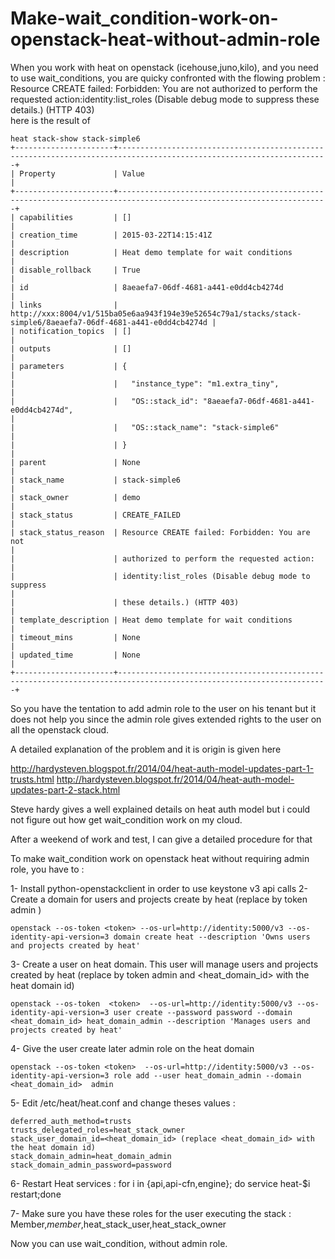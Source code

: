 # Make-wait_condition-work-on-openstack-heat-without-admin-role
When you work with heat on openstack (icehouse,juno,kilo), and you need to use wait_conditions, you are quicky confronted with the flowing problem :
Resource CREATE failed: Forbidden: You are not authorized to perform the requested action:identity:list_roles (Disable debug mode to suppress these details.) (HTTP 403)   
here is the result of 
```
heat stack-show stack-simple6
+----------------------+---------------------------------------------------------------------------------------------------------------------+
| Property             | Value                                                                                                               |
+----------------------+---------------------------------------------------------------------------------------------------------------------+
| capabilities         | []                                                                                                                  |
| creation_time        | 2015-03-22T14:15:41Z                                                                                                |
| description          | Heat demo template for wait conditions                                                                              |
| disable_rollback     | True                                                                                                                |
| id                   | 8aeaefa7-06df-4681-a441-e0dd4cb4274d                                                                                |
| links                | http://xxx:8004/v1/515ba05e6aa943f194e39e52654c79a1/stacks/stack-simple6/8aeaefa7-06df-4681-a441-e0dd4cb4274d |
| notification_topics  | []                                                                                                                  |
| outputs              | []                                                                                                                  |
| parameters           | {                                                                                                                   |
|                      |   "instance_type": "m1.extra_tiny",                                                                                 |
|                      |   "OS::stack_id": "8aeaefa7-06df-4681-a441-e0dd4cb4274d",                                                           |
|                      |   "OS::stack_name": "stack-simple6"                                                                                 |
|                      | }                                                                                                                   |
| parent               | None                                                                                                                |
| stack_name           | stack-simple6                                                                                                       |
| stack_owner          | demo                                                                                                            |
| stack_status         | CREATE_FAILED                                                                                                       |
| stack_status_reason  | Resource CREATE failed: Forbidden: You are not                                                                      |
|                      | authorized to perform the requested action:                                                                         |
|                      | identity:list_roles (Disable debug mode to suppress                                                                 |
|                      | these details.) (HTTP 403)                                                                                          |
| template_description | Heat demo template for wait conditions                                                                              |
| timeout_mins         | None                                                                                                                |
| updated_time         | None                                                                                                                |
+----------------------+---------------------------------------------------------------------------------------------------------------------+

```


So you have the tentation to add admin role to the user on his tenant but it does not help you since the admin role gives extended rights to the user on all the openstack cloud.

A detailed explanation of the problem and it is origin is given here

http://hardysteven.blogspot.fr/2014/04/heat-auth-model-updates-part-1-trusts.html
http://hardysteven.blogspot.fr/2014/04/heat-auth-model-updates-part-2-stack.html

Steve hardy gives a well explained details on heat auth model but i could not figure out how get wait_condition work on my cloud.

After a weekend of work and test, I can give a detailed procedure for that 

To make wait_condition work on openstack heat without requiring admin role, you have to :

1- Install python-openstackclient in order to use keystone v3 api calls 
2- Create a domain for users and projects create by heat  (replace <token> by  token admin )

```
openstack --os-token <token> --os-url=http://identity:5000/v3 --os-identity-api-version=3 domain create heat --description 'Owns users and projects created by heat'
```

3- Create a user on heat domain. This user will manage users and projects created by heat (replace <token> by  token admin and <heat_domain_id> with the heat domain id)

```
openstack --os-token  <token>  --os-url=http://identity:5000/v3 --os-identity-api-version=3 user create --password password --domain <heat_domain_id> heat_domain_admin --description 'Manages users and projects created by heat'

```

4- Give the user create later admin role on the heat domain
```
openstack --os-token <token>  --os-url=http://identity:5000/v3 --os-identity-api-version=3 role add --user heat_domain_admin --domain <heat_domain_id>  admin
```

5- Edit /etc/heat/heat.conf and change theses values :
```
deferred_auth_method=trusts
trusts_delegated_roles=heat_stack_owner
stack_user_domain_id=<heat_domain_id> (replace <heat_domain_id> with the heat domain id)
stack_domain_admin=heat_domain_admin
stack_domain_admin_password=password
```

6- Restart Heat services : for i in {api,api-cfn,engine}; do service heat-$i restart;done

7- Make sure you have these roles for the user executing the stack : Member,_member_,heat_stack_user,heat_stack_owner

Now you can use wait_condition, without admin role.





